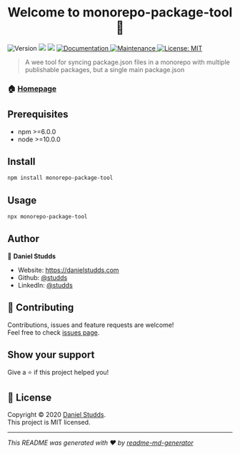 <h1 align="center">Welcome to monorepo-package-tool 👋</h1>
<p>
  <img alt="Version" src="https://img.shields.io/badge/version-1.0.0-blue.svg?cacheSeconds=2592000" />
  <img src="https://img.shields.io/badge/npm-%3E%3D6.0.0-blue.svg" />
  <img src="https://img.shields.io/badge/node-%3E%3D10.0.0-blue.svg" />
  <a href="https://github.com/studds/monorepo-package-tool#readme" target="_blank">
    <img alt="Documentation" src="https://img.shields.io/badge/documentation-yes-brightgreen.svg" />
  </a>
  <a href="https://github.com/studds/monorepo-package-tool/graphs/commit-activity" target="_blank">
    <img alt="Maintenance" src="https://img.shields.io/badge/Maintained%3F-yes-green.svg" />
  </a>
  <a href="https://github.com/studds/monorepo-package-tool/blob/master/LICENSE" target="_blank">
    <img alt="License: MIT" src="https://img.shields.io/github/license/studds/monorepo-package-tool" />
  </a>
</p>

> A wee tool for syncing package.json files in a monorepo with multiple publishable packages, but a single main package.json

### 🏠 [Homepage](https://github.com/studds/monorepo-package-tool#readme)

## Prerequisites

-   npm >=6.0.0
-   node >=10.0.0

## Install

```sh
npm install monorepo-package-tool
```

## Usage

```sh
npx monorepo-package-tool
```

## Author

👤 **Daniel Studds**

-   Website: https://danielstudds.com
-   Github: [@studds](https://github.com/studds)
-   LinkedIn: [@studds](https://linkedin.com/in/studds)

## 🤝 Contributing

Contributions, issues and feature requests are welcome!<br />Feel free to check [issues page](https://github.com/studds/monorepo-package-tool/issues).

## Show your support

Give a ⭐️ if this project helped you!

## 📝 License

Copyright © 2020 [Daniel Studds](https://github.com/studds).<br />
This project is MIT licensed.

---

_This README was generated with ❤️ by [readme-md-generator](https://github.com/kefranabg/readme-md-generator)_
